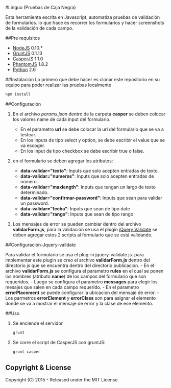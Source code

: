 #Linguo (Pruebas de Caja Negra)

Esta herramienta escrita en Javascript, automatiza pruebas de validación de formularios. lo que hace es recorrer los formularios y hacer screenshots de la validación de cada campo.

##Pre requisitos

- [NodeJS](https://nodejs.org/) 0.10.*
- [GruntJS](https://nodejs.org/) 0.1.13
- [CasperJS](http://casperjs.org/) 1.1.0
- [PhantomJS](http://phantomjs.org/) 1.8.2
- [Python](https://www.python.org/) 2.6

##Instalación
Lo primero que debe hacer es clonar este repositorio en su equipo para poder realizar las pruebas localmente
```Javascript
npm install
```

##Configuración

1. En el archivo *params.json* dentro de la carpeta **casper** se deben colocar los valores name de cada input del formulario.
    - En el parametro **url** se debe colocar la url del formulario que se va a testear.
    - En los inputs de tipo select y option, se debe escribir el value que se va escoger.
    - En los input de tipo checkbox se debe escribir true o false.
2. en el formulario se deben agregar los atributos:
    - **data-validar="texto"**: Inputs que solo acepten entradas de texto.
    - **data-validar="numeros"**: Inputs que solo acepten entradas de número.
    - **data-validar="maxlength"**: Inputs que tengan un largo de texto determinado.
    - **data-validar="confirmar-password"**: Inputs que sean para validar un password.
    - **data-validar="fecha"**: Inputs que sean de tipo date
    - **data-validar="rango"**: Inputs que sean de tipo rango

3. Los mensajes de error se pueden cambiar dentro del archivo **validarForm.js**, para la validación se usa el plugin [jQuery Validate](http://jqueryvalidation.org/) se deben agregar estos 2 scripts al formulario que se está validando.

##Configuración-Jquery-validate

Para validar el formulario se usa el plug-in jquery-validate.js.
para implementar este plugin se creo el archivo **validarForm.js** dentro del directorio js que se encuentra dentro del directorio publicacion.
    - En el archivo **validarForm.js** se configura el parametro **rules** en el cual se ponen los nombres (atributo **name**) de los campos del formulario que son requeridos.
    - Luego se configura el parametro **messages** para elegir los mesajes que salen en cada campo requerido.
    - En el parametro **errorPlacement** se puede configurar la ubicacion del mensaje de error.
    - Los parmetros **errorElement** y **errorClass** son para asignar el elemento donde se va a mostrar el mensaje de error y la clase de ese elemento.

##Uso
1. Se enciende el servidor
    ```Javascript
    grunt
    ```
    
2. Se corre el script de CasperJS con gruntJS:
    ```Javascript
    grunt casper
    ```


## Copyright & License

Copyright (C) 2015 - Released under the MIT License.